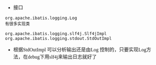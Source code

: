 <font face="Simsun" size=3>

- 接口
~~~
org.apache.ibatis.logging.Log
有很多实现类

org.apache.ibatis.logging.slf4j.Slf4jImpl
org.apache.ibatis.logging.stdout.StdOutImpl
~~~
- 根据StdOutImpl 可以分析输出还是由Log 控制的，只要实现Log方法，在debug下用slf4j来输出日志就好了
~~~

~~~

</font>